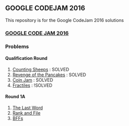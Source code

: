 ## GOOGLE CODEJAM 2016

This repository is for the Google CodeJam 2016 solutions

### [GOOGLE CODE JAM 2016](https://code.google.com/codejam/)

### Problems

#### Qualification Round
1. [Counting Sheeps](https://code.google.com/codejam/contest/6254486/dashboard#s=p0) : SOLVED
2. [Revenge of the Pancakes](https://code.google.com/codejam/contest/6254486/dashboard#s=p1) : SOLVED 
3. [Coin Jam](https://code.google.com/codejam/contest/6254486/dashboard#s=p2) : SOLVED
4. [Fractiles](https://code.google.com/codejam/contest/6254486/dashboard#s=p3) : !SOLVED

#### Round 1A
1. [The Last Word](https://code.google.com/codejam/contest/4304486/dashboard#s=p0)
2. [Rank and File](https://code.google.com/codejam/contest/4304486/dashboard#s=p1)
3. [BFFs](https://code.google.com/codejam/contest/4304486/dashboard#s=p2)

